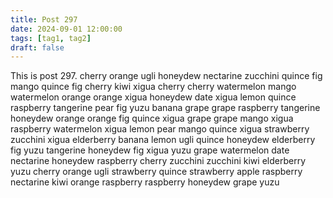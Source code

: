 ```yaml
---
title: Post 297
date: 2024-09-01 12:00:00
tags: [tag1, tag2]
draft: false
---
```

This is post 297.
cherry
orange
ugli
honeydew
nectarine
zucchini
quince
fig
mango
quince
fig
cherry
kiwi
xigua
cherry
cherry
watermelon
mango
watermelon
orange
orange
xigua
honeydew
date
xigua
lemon
quince
raspberry
tangerine
pear
fig
yuzu
banana
grape
grape
raspberry
tangerine
honeydew
orange
orange
fig
quince
xigua
grape
grape
mango
xigua
raspberry
watermelon
xigua
lemon
pear
mango
quince
xigua
strawberry
zucchini
xigua
elderberry
banana
lemon
ugli
quince
honeydew
elderberry
fig
yuzu
tangerine
honeydew
fig
xigua
yuzu
grape
watermelon
date
nectarine
honeydew
raspberry
cherry
zucchini
zucchini
kiwi
elderberry
yuzu
cherry
orange
ugli
strawberry
quince
strawberry
apple
raspberry
nectarine
kiwi
orange
raspberry
raspberry
honeydew
grape
yuzu
